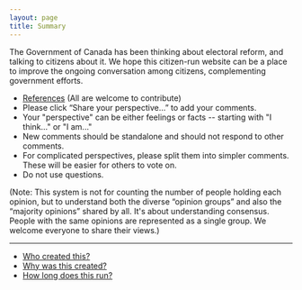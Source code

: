 ```yaml
---
layout: page
title: Summary
---
```

The Government of Canada has been thinking about electoral reform, and talking to citizens about it. We hope this citizen-run website can be a place to improve the ongoing conversation among citizens, complementing government efforts.

* [References](https://hackpad.com/MyDem0cracy.ca-3hX26tZ8F0f) (All are welcome to contribute)
* Please click “Share your perspective…” to add your comments.
* Your "perspective" can be either feelings or facts -- starting with "I think..." or "I am..."
* New comments should be standalone and should not respond to other comments.
* For complicated perspectives, please split them into simpler comments. These will be easier for others to vote on.
* Do not use questions.

(Note: This system is not for counting the number of people holding each opinion, but to understand both the diverse “opinion groups” and also the “majority opinions” shared by all. It's about understanding consensus. People with the same opinions are represented as a single group. We welcome everyone to share their views.)

---------

* [Who created this?](https://mydem0cracy.ca/faq/#who-created)
* [Why was this created?](https://mydem0cracy.ca/faq/#why)
* [How long does this run?](https://mydem0cracy.ca/faq/#timeline)
